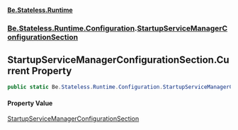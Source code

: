 #### [Be.Stateless.Runtime](README.md 'README')
### [Be.Stateless.Runtime.Configuration](Be.Stateless.Runtime.Configuration.md 'Be.Stateless.Runtime.Configuration').[StartupServiceManagerConfigurationSection](StartupServiceManagerConfigurationSection.md 'Be.Stateless.Runtime.Configuration.StartupServiceManagerConfigurationSection')

## StartupServiceManagerConfigurationSection.Current Property

```csharp
public static Be.Stateless.Runtime.Configuration.StartupServiceManagerConfigurationSection Current { get; }
```

#### Property Value
[StartupServiceManagerConfigurationSection](StartupServiceManagerConfigurationSection.md 'Be.Stateless.Runtime.Configuration.StartupServiceManagerConfigurationSection')